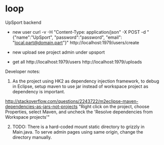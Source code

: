 # loop
UpSport backend

- new user
curl -v -H "Content-Type: application/json" -X POST -d "{\"name\":\"UpSport\", \"password\":\"password\", \"email\": \"local.part@domain.part\"}" http://localhost:1979/users/create

- new upload see project admin under upsport

- get all
http://localhost:1979/users
http://localhost:1979/uploads

Developer notes:
1. As the project using HK2 as dependency injection framework, to debug in Eclipse, setup maven to use jar instead of workspace project as dependency is important.

http://stackoverflow.com/questions/2243722/m2eclipse-maven-dependencies-as-jars-not-projects
"Right click on the project, choose Properties, select Maven, and uncheck the 'Resolve dependencies from Workspace projects'"

2. TODO: There is a hard-coded mount static directory to grizzly in Main.java. To serve admin pages using same origin, change the directory manually.
